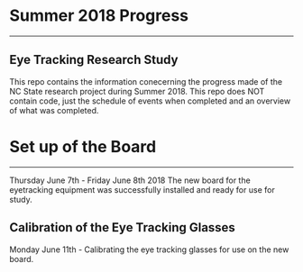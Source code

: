 # Summer 2018 Progress
***************************
Eye Tracking Research Study
---------------------------
This repo contains the information conecerning the progress made of the NC State research project during Summer 2018. This repo does NOT contain code, just the schedule of events when completed and an overview of what was completed. 

  # Set up of the Board
  ---------------------
  Thursday June 7th - Friday June 8th 2018
  The new board for the eyetracking equipment was successfully installed and ready for use for study.
  
  

  Calibration of the Eye Tracking Glasses
  ---------------------------------------
  Monday June 11th -
  Calibrating the eye tracking glasses for use on the new board. 

